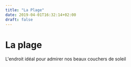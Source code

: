 ```yaml
---
title: "La Plage"
date: 2019-04-01T16:32:14+02:00
draft: false
---
```


# La plage 
L'endroit idéal pour admirer nos beaux couchers de soleil